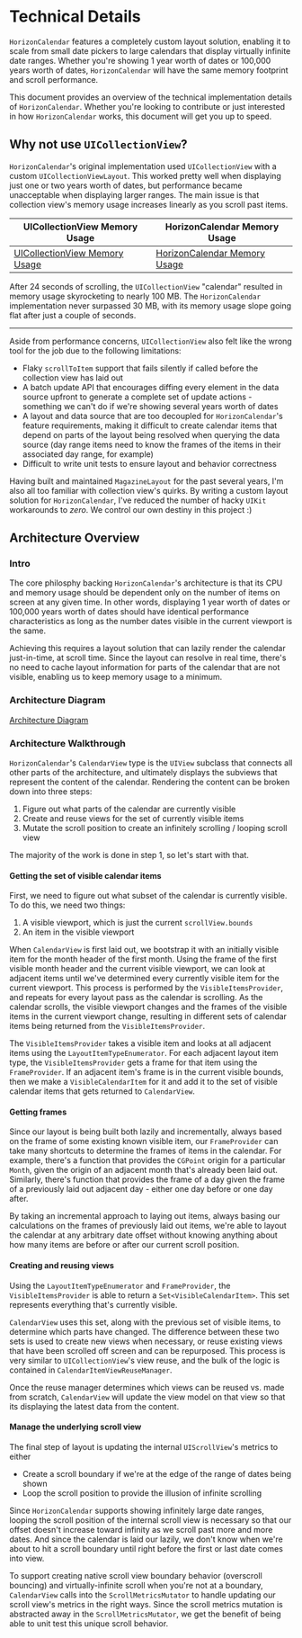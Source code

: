 #  Technical Details
`HorizonCalendar` features a completely custom layout solution, enabling it to scale from small date pickers to large calendars that display virtually infinite date ranges. Whether you're showing 1 year worth of dates or 100,000 years worth of dates, `HorizonCalendar` will have the same memory footprint and scroll performance.

This document provides an overview of the technical implementation details of `HorizonCalendar`. Whether you're looking to contribute or just interested in how `HorizonCalendar` works, this document will get you up to speed.

## Why not use `UICollectionView`?
`HorizonCalendar`'s original implementation used `UICollectionView` with a custom `UICollectionViewLayout`. This worked pretty well when displaying just one or two years worth of dates, but performance became unacceptable when displaying larger ranges. The main issue is that collection view's memory usage increases linearly as you scroll past items.

| UICollectionView Memory Usage | HorizonCalendar Memory Usage |
| ---- | ---- |
| [UICollectionView Memory Usage](Docs/Images/collection_view_memory_usage.gif) | [HorizonCalendar Memory Usage](Docs/Images/horizon_calendar_memory_usage.gif) |

After 24 seconds of scrolling, the `UICollectionView` "calendar" resulted in memory usage skyrocketing to nearly 100 MB. The `HorizonCalendar` implementation never surpassed 30 MB, with its memory usage slope going flat after just a couple of seconds.

----

Aside from performance concerns, `UICollectionView` also felt like the wrong tool for the job due to the following limitations:

- Flaky `scrollToItem` support that fails silently if called before the collection view has laid out
- A batch update API that encourages diffing every element in the data source upfront to generate a complete set of update actions - something we can't do if we're showing several years worth of dates
- A layout and data source that are too decoupled for `HorizonCalendar`'s feature requirements, making it difficult to create calendar items that depend on parts of the layout being resolved when querying the data source (day range items need to know the frames of the items in their associated day range, for example)
- Difficult to write unit tests to ensure layout and behavior correctness

Having built and maintained `MagazineLayout` for the past several years, I'm also all too familiar with collection view's quirks. By writing a custom layout solution for `HorizonCalendar`, I've reduced the number of hacky `UIKit` workarounds to _zero_. We control our own destiny in this project :)


## Architecture Overview

### Intro

The core philosphy backing `HorizonCalendar`'s architecture is that its CPU and memory usage should be dependent only on the number of items on screen at any given time. In other words, displaying 1 year worth of dates or 100,000 years worth of dates should have identical performance characteristics as long as the number dates visible in the current viewport is the same.

Achieving this requires a layout solution that can lazily render the calendar just-in-time, at scroll time. Since the layout can resolve in real time, there's no need to cache layout information for parts of the calendar that are not visible, enabling us to keep memory usage to a minimum.

### Architecture Diagram

[Architecture Diagram](Docs/Images/architecture_overview.png)

### Architecture Walkthrough

`HorizonCalendar`'s `CalendarView` type is the `UIView` subclass that connects all other parts of the architecture, and ultimately displays the subviews that represent the content of the calendar. Rendering the content can be broken down into three steps:

1. Figure out what parts of the calendar are currently visible
2. Create and reuse views for the set of currently visible items
3. Mutate the scroll position to create an infinitely scrolling / looping scroll view

The majority of the work is done in step 1, so let's start with that.

#### Getting the set of visible calendar items

First, we need to figure out what subset of the calendar is currently visible. To do this, we need two things:

1. A visible viewport, which is just the current `scrollView.bounds`
2. An item in the visible viewport

When `CalendarView` is first laid out, we bootstrap it with an initially visible item for the month header of the first month. Using the frame of the first visible month header and the current visible viewport, we can look at adjacent items until we've determined every currently visible item for the current viewport. This process is performed by the `VisibleItemsProvider`, and repeats for every layout pass as the calendar is scrolling. As the calendar scrolls, the visible viewport changes and the frames of the visible items in the current viewport change, resulting in different sets of calendar items being returned from the `VisibleItemsProvider`.

The `VisibleItemsProvider`  takes a visible item and looks at all adjacent items using the `LayoutItemTypeEnumerator`. For each adjacent layout item type, the `VisibleItemsProvider` gets a frame for that item using the `FrameProvider`. If an adjacent item's frame is in the current visible bounds, then we make a `VisibleCalendarItem` for it and add it to the set of visible calendar items that gets returned to `CalendarView`.

#### Getting frames

Since our layout is being built both lazily and incrementally, always based on the frame of some existing known visible item, our `FrameProvider` can take many shortcuts to determine the frames of items in the calendar. For example, there's a function that provides the `CGPoint` origin for a particular `Month`, given the origin of an adjacent month that's already been laid out. Similarly, there's function that provides the frame of a day given the frame of a previously laid out adjacent day - either one day before or one day after.

By taking an incremental approach to laying out items, always basing our calculations on the frames of previously laid out items, we're able to layout the calendar at any arbitrary date offset without knowing anything about how many items are before or after our current scroll position.

#### Creating and reusing views

Using the `LayoutItemTypeEnumerator` and `FrameProvider`, the `VisibleItemsProvider` is able to return a `Set<VisibleCalendarItem>`. This set represents everything that's currently visible.

`CalendarView` uses this set, along with the previous set of visible items, to determine which parts have changed. The difference between these two sets is used to create new views when necessary, or reuse existing views that have been scrolled off screen and can be repurposed. This process is very similar to `UICollectionView`'s view reuse, and the bulk of the logic is contained in `CalendarItemViewReuseManager`.

Once the reuse manager determines which views can be reused vs. made from scratch, `CalendarView` will update the view model on that view so that its displaying the latest data from the content.

#### Manage the underlying scroll view

The final step of layout is updating the internal `UIScrollView`'s metrics to either

- Create a scroll boundary if we're at the edge of the range of dates being shown
- Loop the scroll position to provide the illusion of infinite scrolling

Since `HorizonCalendar` supports showing infinitely large date ranges, looping the scroll position of the internal scroll view is necessary so that our offset doesn't increase toward infinity as we scroll past more and more dates. And since the calendar is laid our lazily, we don't know when we're about to hit a scroll boundary until right before the first or last date comes into view.

To support creating native scroll view boundary behavior (overscroll bouncing) and virtually-infinite scroll when you're not at a boundary, `CalendarView` calls into the `ScrollMetricsMutator` to handle updating our scroll view's metrics in the right ways. Since the scroll metrics mutation is abstracted away in the `ScrollMetricsMutator`, we get the benefit of being able to unit test this unique scroll behavior.
